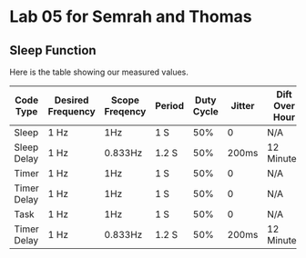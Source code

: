 # Lab 05 for Semrah and Thomas

## Sleep Function
Here is the table showing our measured values.

| Code Type   | Desired Frequency | Scope Freqency | Period | Duty Cycle | Jitter | Dift Over Hour |
|-------------|-------------------|----------------|--------|------------|--------|----------------|
| Sleep       | 1 Hz              |      1Hz       | 1 S    |50%         | 0      |N/A             |
| Sleep Delay | 1 Hz              |      0.833Hz   | 1.2 S  |50%         | 200ms  |12 Minutes      |
| Timer       | 1 Hz              |      1Hz       | 1 S    |50%         | 0      |N/A             |
| Timer Delay | 1 Hz              |      1Hz       | 1 S    |50%         | 0      |N/A             |
| Task        | 1 Hz              |      1Hz       | 1 S    |50%         | 0      |N/A             |
| Timer Delay | 1 Hz              |      0.833Hz   | 1.2 S  |50%         | 200ms  |12 Minutes      |
